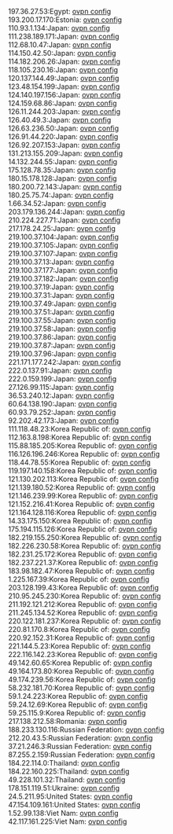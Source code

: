 197.36.27.53:Egypt: [ovpn config](vpn/197_36_27_53.ovpn)  
193.200.17.170:Estonia: [ovpn config](vpn/193_200_17_170.ovpn)  
110.93.1.134:Japan: [ovpn config](vpn/110_93_1_134.ovpn)  
111.238.189.171:Japan: [ovpn config](vpn/111_238_189_171.ovpn)  
112.68.10.47:Japan: [ovpn config](vpn/112_68_10_47.ovpn)  
114.150.42.50:Japan: [ovpn config](vpn/114_150_42_50.ovpn)  
114.182.206.26:Japan: [ovpn config](vpn/114_182_206_26.ovpn)  
118.105.230.16:Japan: [ovpn config](vpn/118_105_230_16.ovpn)  
120.137.144.49:Japan: [ovpn config](vpn/120_137_144_49.ovpn)  
123.48.154.199:Japan: [ovpn config](vpn/123_48_154_199.ovpn)  
124.140.197.156:Japan: [ovpn config](vpn/124_140_197_156.ovpn)  
124.159.68.86:Japan: [ovpn config](vpn/124_159_68_86.ovpn)  
126.11.244.203:Japan: [ovpn config](vpn/126_11_244_203.ovpn)  
126.40.49.3:Japan: [ovpn config](vpn/126_40_49_3.ovpn)  
126.63.236.50:Japan: [ovpn config](vpn/126_63_236_50.ovpn)  
126.91.44.220:Japan: [ovpn config](vpn/126_91_44_220.ovpn)  
126.92.207.153:Japan: [ovpn config](vpn/126_92_207_153.ovpn)  
131.213.155.209:Japan: [ovpn config](vpn/131_213_155_209.ovpn)  
14.132.244.55:Japan: [ovpn config](vpn/14_132_244_55.ovpn)  
175.128.78.35:Japan: [ovpn config](vpn/175_128_78_35.ovpn)  
180.15.178.128:Japan: [ovpn config](vpn/180_15_178_128.ovpn)  
180.200.72.143:Japan: [ovpn config](vpn/180_200_72_143.ovpn)  
180.25.75.74:Japan: [ovpn config](vpn/180_25_75_74.ovpn)  
1.66.34.52:Japan: [ovpn config](vpn/1_66_34_52.ovpn)  
203.179.136.244:Japan: [ovpn config](vpn/203_179_136_244.ovpn)  
210.224.227.71:Japan: [ovpn config](vpn/210_224_227_71.ovpn)  
217.178.24.25:Japan: [ovpn config](vpn/217_178_24_25.ovpn)  
219.100.37.104:Japan: [ovpn config](vpn/219_100_37_104.ovpn)  
219.100.37.105:Japan: [ovpn config](vpn/219_100_37_105.ovpn)  
219.100.37.107:Japan: [ovpn config](vpn/219_100_37_107.ovpn)  
219.100.37.13:Japan: [ovpn config](vpn/219_100_37_13.ovpn)  
219.100.37.177:Japan: [ovpn config](vpn/219_100_37_177.ovpn)  
219.100.37.182:Japan: [ovpn config](vpn/219_100_37_182.ovpn)  
219.100.37.19:Japan: [ovpn config](vpn/219_100_37_19.ovpn)  
219.100.37.31:Japan: [ovpn config](vpn/219_100_37_31.ovpn)  
219.100.37.49:Japan: [ovpn config](vpn/219_100_37_49.ovpn)  
219.100.37.51:Japan: [ovpn config](vpn/219_100_37_51.ovpn)  
219.100.37.55:Japan: [ovpn config](vpn/219_100_37_55.ovpn)  
219.100.37.58:Japan: [ovpn config](vpn/219_100_37_58.ovpn)  
219.100.37.86:Japan: [ovpn config](vpn/219_100_37_86.ovpn)  
219.100.37.87:Japan: [ovpn config](vpn/219_100_37_87.ovpn)  
219.100.37.96:Japan: [ovpn config](vpn/219_100_37_96.ovpn)  
221.171.177.242:Japan: [ovpn config](vpn/221_171_177_242.ovpn)  
222.0.137.91:Japan: [ovpn config](vpn/222_0_137_91.ovpn)  
222.0.159.199:Japan: [ovpn config](vpn/222_0_159_199.ovpn)  
27.126.99.115:Japan: [ovpn config](vpn/27_126_99_115.ovpn)  
36.53.240.12:Japan: [ovpn config](vpn/36_53_240_12.ovpn)  
60.64.138.190:Japan: [ovpn config](vpn/60_64_138_190.ovpn)  
60.93.79.252:Japan: [ovpn config](vpn/60_93_79_252.ovpn)  
92.202.42.173:Japan: [ovpn config](vpn/92_202_42_173.ovpn)  
111.118.48.23:Korea Republic of: [ovpn config](vpn/111_118_48_23.ovpn)  
112.163.8.198:Korea Republic of: [ovpn config](vpn/112_163_8_198.ovpn)  
115.88.185.205:Korea Republic of: [ovpn config](vpn/115_88_185_205.ovpn)  
116.126.196.246:Korea Republic of: [ovpn config](vpn/116_126_196_246.ovpn)  
118.44.78.55:Korea Republic of: [ovpn config](vpn/118_44_78_55.ovpn)  
119.197.140.158:Korea Republic of: [ovpn config](vpn/119_197_140_158.ovpn)  
121.130.202.113:Korea Republic of: [ovpn config](vpn/121_130_202_113.ovpn)  
121.139.180.52:Korea Republic of: [ovpn config](vpn/121_139_180_52.ovpn)  
121.146.239.99:Korea Republic of: [ovpn config](vpn/121_146_239_99.ovpn)  
121.152.216.41:Korea Republic of: [ovpn config](vpn/121_152_216_41.ovpn)  
121.164.128.116:Korea Republic of: [ovpn config](vpn/121_164_128_116.ovpn)  
14.33.175.150:Korea Republic of: [ovpn config](vpn/14_33_175_150.ovpn)  
175.194.115.126:Korea Republic of: [ovpn config](vpn/175_194_115_126.ovpn)  
182.219.155.250:Korea Republic of: [ovpn config](vpn/182_219_155_250.ovpn)  
182.226.230.58:Korea Republic of: [ovpn config](vpn/182_226_230_58.ovpn)  
182.231.25.172:Korea Republic of: [ovpn config](vpn/182_231_25_172.ovpn)  
182.237.221.37:Korea Republic of: [ovpn config](vpn/182_237_221_37.ovpn)  
183.98.182.47:Korea Republic of: [ovpn config](vpn/183_98_182_47.ovpn)  
1.225.167.39:Korea Republic of: [ovpn config](vpn/1_225_167_39.ovpn)  
203.128.199.43:Korea Republic of: [ovpn config](vpn/203_128_199_43.ovpn)  
210.95.245.230:Korea Republic of: [ovpn config](vpn/210_95_245_230.ovpn)  
211.192.121.212:Korea Republic of: [ovpn config](vpn/211_192_121_212.ovpn)  
211.245.134.52:Korea Republic of: [ovpn config](vpn/211_245_134_52.ovpn)  
220.122.181.237:Korea Republic of: [ovpn config](vpn/220_122_181_237.ovpn)  
220.81.170.8:Korea Republic of: [ovpn config](vpn/220_81_170_8.ovpn)  
220.92.152.31:Korea Republic of: [ovpn config](vpn/220_92_152_31.ovpn)  
221.144.5.23:Korea Republic of: [ovpn config](vpn/221_144_5_23.ovpn)  
222.116.142.23:Korea Republic of: [ovpn config](vpn/222_116_142_23.ovpn)  
49.142.60.65:Korea Republic of: [ovpn config](vpn/49_142_60_65.ovpn)  
49.164.173.80:Korea Republic of: [ovpn config](vpn/49_164_173_80.ovpn)  
49.174.239.56:Korea Republic of: [ovpn config](vpn/49_174_239_56.ovpn)  
58.232.181.70:Korea Republic of: [ovpn config](vpn/58_232_181_70.ovpn)  
59.1.24.223:Korea Republic of: [ovpn config](vpn/59_1_24_223.ovpn)  
59.24.12.69:Korea Republic of: [ovpn config](vpn/59_24_12_69.ovpn)  
59.25.115.9:Korea Republic of: [ovpn config](vpn/59_25_115_9.ovpn)  
217.138.212.58:Romania: [ovpn config](vpn/217_138_212_58.ovpn)  
188.233.130.116:Russian Federation: [ovpn config](vpn/188_233_130_116.ovpn)  
212.20.43.5:Russian Federation: [ovpn config](vpn/212_20_43_5.ovpn)  
37.21.246.3:Russian Federation: [ovpn config](vpn/37_21_246_3.ovpn)  
87.255.2.159:Russian Federation: [ovpn config](vpn/87_255_2_159.ovpn)  
184.22.114.0:Thailand: [ovpn config](vpn/184_22_114_0.ovpn)  
184.22.160.225:Thailand: [ovpn config](vpn/184_22_160_225.ovpn)  
49.228.101.32:Thailand: [ovpn config](vpn/49_228_101_32.ovpn)  
178.151.119.51:Ukraine: [ovpn config](vpn/178_151_119_51.ovpn)  
24.5.211.95:United States: [ovpn config](vpn/24_5_211_95.ovpn)  
47.154.109.161:United States: [ovpn config](vpn/47_154_109_161.ovpn)  
1.52.99.138:Viet Nam: [ovpn config](vpn/1_52_99_138.ovpn)  
42.117.161.225:Viet Nam: [ovpn config](vpn/42_117_161_225.ovpn)  
